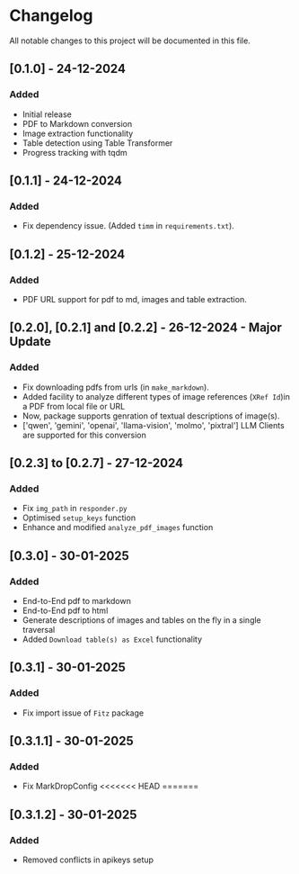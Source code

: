 # Changelog

All notable changes to this project will be documented in this file.

## [0.1.0] - 24-12-2024
### Added
- Initial release
- PDF to Markdown conversion
- Image extraction functionality
- Table detection using Table Transformer
- Progress tracking with tqdm


## [0.1.1] - 24-12-2024
### Added
- Fix dependency issue. (Added `timm` in `requirements.txt`).

## [0.1.2] - 25-12-2024
### Added
- PDF URL support for pdf to md, images and table extraction.
  
## [0.2.0], [0.2.1] and [0.2.2] - 26-12-2024 - Major Update
### Added
-  Fix downloading pdfs from urls (in `make_markdown`).
-  Added facility to analyze different types of image references (`XRef Id`)in a PDF from local file or URL
-  Now, package supports genration of textual descriptions of image(s).
-  ['qwen', 'gemini', 'openai', 'llama-vision', 'molmo', 'pixtral'] LLM Clients are supported for this conversion

## [0.2.3] to [0.2.7] - 27-12-2024
### Added
-  Fix `img_path` in `responder.py`
-  Optimised `setup_keys` function
-  Enhance and modified `analyze_pdf_images` function

## [0.3.0] - 30-01-2025
### Added
-  End-to-End pdf to markdown
-  End-to-End pdf to html
-  Generate descriptions of images and tables on the fly in a single traversal
-  Added `Download table(s) as Excel` functionality

## [0.3.1] - 30-01-2025
### Added
-  Fix import issue of `Fitz` package

## [0.3.1.1] - 30-01-2025
### Added
-  Fix MarkDropConfig
<<<<<<< HEAD
=======

## [0.3.1.2] - 30-01-2025
### Added
-  Removed conflicts in apikeys setup

